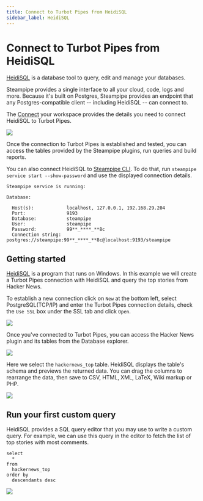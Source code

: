 ```yaml
---
title: Connect to Turbot Pipes from HeidiSQL
sidebar_label: HeidiSQL
---
```


# Connect to Turbot Pipes from HeidiSQL

[HeidiSQL](https://www.heidisql.com/) is a database tool to query, edit and
manage your databases.

Steampipe provides a single interface to all your cloud, code, logs and more.
Because it's built on Postgres, Steampipe provides an endpoint that any
Postgres-compatible client -- including HeidiSQL -- can connect to.

The [Connect](/pipes/docs/integrations/) your workspace provides
the details you need to connect HeidiSQL to Turbot Pipes.

<div style={{"marginTop":"1em", "marginBottom":"1em", "width":"90%"}}>
<img src="/images/docs/pipes/turbot-pipes-connect-details.jpg" />
</div>

Once the connection to Turbot Pipes is established and tested, you can access
the tables provided by the Steampipe plugins, run queries and build reports.

You can also connect HeidiSQL to
[Steampipe CLI](https://steampipe.io/downloads). To do that, run
`steampipe service start --show-password` and use the displayed connection
details.

```
Steampipe service is running:

Database:

  Host(s):            localhost, 127.0.0.1, 192.168.29.204
  Port:               9193
  Database:           steampipe
  User:               steampipe
  Password:           99**_****_**8c
  Connection string:  postgres://steampipe:99**_****_**8c@localhost:9193/steampipe
```

## Getting started

[HeidiSQL](https://www.heidisql.com/download.php) is a program that runs on
Windows. In this example we will create a Turbot Pipes connection with HeidiSQL
and query the top stories from Hacker News.

To establish a new connection click on `New` at the bottom left, select
PostgreSQL(TCP/IP) and enter the Turbot Pipes connection details, check the
`Use SSL` box under the SSL tab and click `Open`.

<div style={{"marginTop":"1em", "marginBottom":"1em", "width":"90%"}}>
<img src="/images/docs/pipes/heidisql-connection-success.png" />
</div>

Once you've connected to Turbot Pipes, you can access the Hacker News plugin and
its tables from the Database explorer.

<div style={{"marginTop":"1em", "marginBottom":"1em", "width":"50%"}}>
<img src="/images/docs/pipes/heidisql-database-explorer.png" />
</div>

Here we select the `hackernews_top` table. HeidiSQL displays the table's schema
and previews the returned data. You can drag the columns to rearrange the data,
then save to CSV, HTML, XML, LaTeX, Wiki markup or PHP.

<div style={{"marginTop":"1em", "marginBottom":"1em", "width":"90%"}}>
<img src="/images/docs/pipes/heidisql-hackernewstop-datapreview.png" />
</div>

## Run your first custom query

HeidiSQL provides a SQL query editor that you may use to write a custom query.
For example, we can use this query in the editor to fetch the list of top
stories with most comments.

```
select
  *
from
  hackernews_top
order by
  descendants desc
```

<div style={{"marginTop":"1em", "marginBottom":"1em", "width":"90%"}}>
<img src="/images/docs/pipes/heidisql-custom-query-response.png" />
</div>
